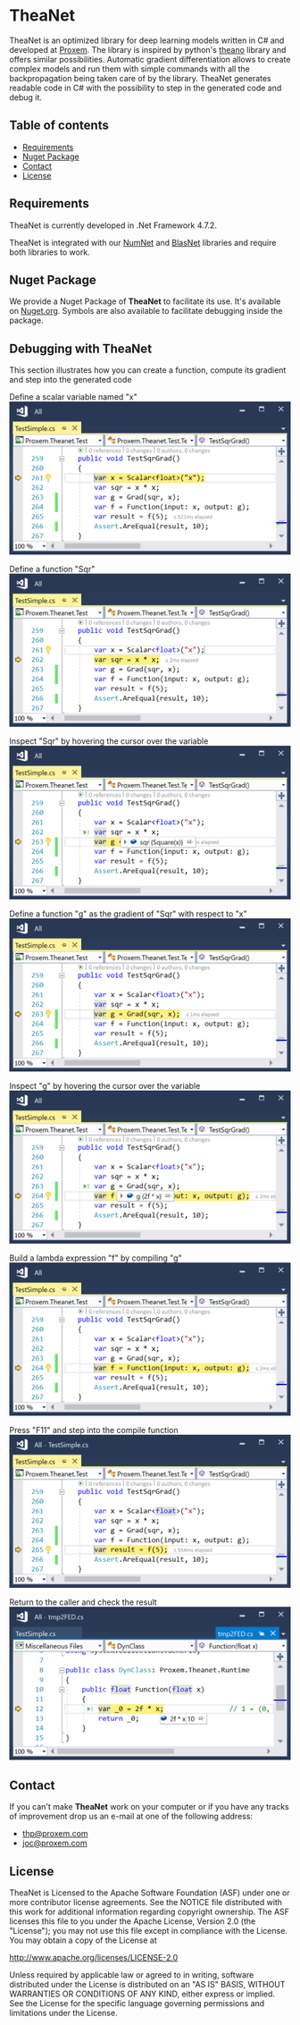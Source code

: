 # TheaNet

TheaNet is an optimized library for deep learning models written in C\# and developed at [Proxem](https://proxem.com).
The library is inspired by python's [theano](http://deeplearning.net/software/theano/) library and offers similar possibilities.
Automatic gradient differentiation allows to create complex models and run them with simple commands with all the backpropagation being taken care of by the library.
TheaNet generates readable code in C\# with the possibility to step in the generated code and debug it.  

## Table of contents

* [Requirements](#requirements)
* [Nuget Package](#nuget-package)
* [Contact](#contact) 
* [License](#license)

## Requirements

TheaNet is currently developed in .Net Framework 4.7.2. 

TheaNet is integrated with our [NumNet](https://github.com/Proxem/NumNet) and [BlasNet](https://github.com/Proxem/BlasNet) libraries and require both libraries to work.  

## Nuget Package

We provide a Nuget Package of **TheaNet** to facilitate its use. It's available on [Nuget.org](https://www.nuget.org/packages/Proxem.TheaNet/). 
Symbols are also available to facilitate debugging inside the package.

## Debugging with TheaNet

This section illustrates how you can create a function, compute its gradient and step into the generated code

Define a scalar variable named "x"
![debug1.png](https://github.com/Proxem/TheaNet/blob/master/images/debug1.png)

Define a function "Sqr"
![debug2.png](https://github.com/Proxem/TheaNet/blob/master/images/debug2.png)

Inspect "Sqr" by hovering the cursor over the variable
![debug3.png](https://github.com/Proxem/TheaNet/blob/master/images/debug3.png)

Define a function "g" as the gradient of "Sqr" with respect to "x"
![debug4.png](https://github.com/Proxem/TheaNet/blob/master/images/debug4.png)

Inspect "g" by hovering the cursor over the variable
![debug5.png](https://github.com/Proxem/TheaNet/blob/master/images/debug5.png)

Build a lambda expression "f" by compiling "g"
![debug6.png](https://github.com/Proxem/TheaNet/blob/master/images/debug6.png)

Press "F11" and step into the compile function
![debug7.png](https://github.com/Proxem/TheaNet/blob/master/images/debug7.png)

Return to the caller and check the result
![debug8.png](https://github.com/Proxem/TheaNet/blob/master/images/debug8.png)

## Contact

If you can't make **TheaNet** work on your computer or if you have any tracks of improvement drop us an e-mail at one of the following address:
- thp@proxem.com
- joc@proxem.com

## License

TheaNet is Licensed to the Apache Software Foundation (ASF) under one or more contributor license agreements.
See the NOTICE file distributed with this work for additional information regarding copyright ownership.
The ASF licenses this file to you under the Apache License, Version 2.0 (the "License"); you may not use this file except in compliance with the License.
You may obtain a copy of the License at

http://www.apache.org/licenses/LICENSE-2.0

Unless required by applicable law or agreed to in writing, software distributed under the License is distributed on an "AS IS" BASIS, WITHOUT WARRANTIES OR CONDITIONS OF ANY KIND, either express or implied.
See the License for the specific language governing permissions and limitations under the License.
